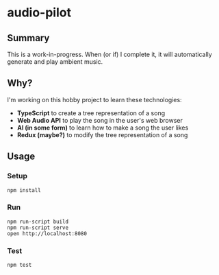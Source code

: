 # audio-pilot

## Summary

This is a work-in-progress. When (or if) I complete it, it will automatically generate and play ambient music.

## Why?

I'm working on this hobby project to learn these technologies:
 * **TypeScript** to create a tree representation of a song
 * **Web Audio API** to play the song in the user's web browser
 * **AI (in some form)** to learn how to make a song the user likes
 * **Redux (maybe?)** to modify the tree representation of a song

## Usage

### Setup

```
npm install
```

### Run

```
npm run-script build
npm run-script serve
open http://localhost:8080
```

### Test

```
npm test
```
